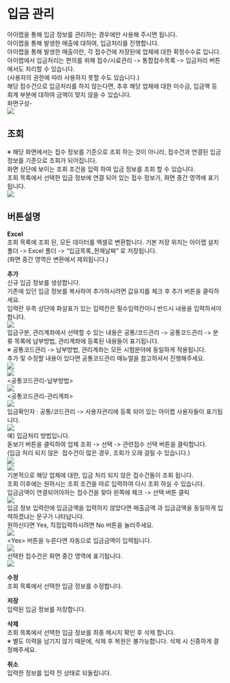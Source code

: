 # 입금 관리

아이랩을 통해 입금 정보를 관리하는 경우에만 사용해 주시면 됩니다.  
아이랩을 통해 발생한 매출에 대하여, 입금처리를 진행합니다.  
아이랩을 통해 발생한 매출이란, 각 접수건에 저장된에 업체에 대한 확정수수료 입니다.  
아이랩에서 입금처리는 편의를 위해 접수/시료관리 -&gt; 통합접수목록 -&gt; 입금처리 버튼에서도 처리할 수 있습니다.  
\(사용자의 권한에 따라 사용하지 못할 수도 있습니다.\)  
해당 접수건으로 입금처리를 하지 않는다면, 추후 해당 업체에 대한 미수금, 입금액 등 회계 부분에 대하여 금액이 맞지 않을 수 있습니다.  
화면구성-  
![](/assets/006재무영업관리/000화면구성.png)

## 조회

※ 해당 화면에서는 접수 정보를 기준으로 조회 하는 것이 아니라, 접수건과 연결된 입금정보를 기준으로 조회가 되어집니다.  
화면 상단에 보이는 조회 조건을 입력 하여 입금 정보를 조회 할 수 있습니다.  
조회 목록에서 선택한 입금 정보에 연결 되어 있는 접수 정보가, 화면 중간 영역에 표기됩니다.  
![](/assets/006재무영업관리/001조회.png)  

## 버튼설명

**Excel**  
조회 목록에 조회 된, 모든 데이터를 엑셀로 변환합니다. 기본 저장 위치는 아이랩 설치 폴더 -&gt; Excel 폴더 -&gt; “입금목록\_현재날짜” 로 저장됩니다.  
\(화면 중간 영역은 변환에서 제외됩니다.\)

**추가**  
신규 입금 정보를 생성합니다.  
기존에 있던 입금 정보를 복사하여 추가하시려면 값유지를 체크 후 추가 버튼을 클릭하세요.  
입력란 우측 상단에 화살표가 있는 입력칸은 필수입력칸이니 반드시 내용을 입력하셔야합니다.  
![](/assets/006재무영업관리/003필수입력.png)  
입금구분, 관리계좌에서 선택할 수 있는 내용은 공통/코드관리 -&gt; 공통코드관리 -&gt; 분류 목록에
납부방법, 관리계좌에 등록된 내용들이 표기됩니다.  
※ 공통코드관리 -&gt; 납부방법, 관리계좌는 모든 시험분야에 동일하게 적용됩니다.  
추가 및 수정할 내용이 있다면 공통코드관리 매뉴얼을 참고하셔서 진행해주세요.  
![](/assets/006재무영업관리/004입금구분.png)  
![](/assets/006재무영업관리/005관리계좌.png)  
&lt;공통코드관리-납부방법&gt;  
![](/assets/006재무영업관리/006공통코드관리_입금구분.png)  
&lt;공통코드관리-관리계좌&gt;  
![](/assets/006재무영업관리/007공통코드관리_관리계좌.png)  
입금확인자 : 공통/코드관리 -&gt; 사용자관리에 등록 되어 있는 아이랩 사용자들이 표기됩니다.  
![](/assets/006재무영업관리/008입금확인자.png)  
예\) 입금처리 방법입니다.  
돋보기 버튼을 클릭하여 업체 조회 -&gt; 선택 -&gt; 관련접수 선택 버튼을 클릭합니다.  
\(입금 처리 되지 않은  접수건이 많은 경우, 조회가 오래 걸릴 수 있습니다.\)  
![](/assets/006재무영업관리/009업체선택.png)  
![](/assets/006재무영업관리/010업체선택후.png)  
기본적으로 해당 업체에 대한, 입금 처리 되지 않은 접수건들이 조회 됩니다.  
조회 이후에는 원하시는 조회 조건을 따로 입력하여 다시 조회 하실 수 있습니다.  
입금금액이 연결되어야하는 접수건을 찾아 왼쪽에 체크 -&gt; 선택 버튼 클릭  
![](/assets/006재무영업관리/011접수건선택.png)  
입금 정보 입력란에 입금금액을 입력하지 않았다면 매출금액 과 입금금액을 동일하게 입력하겠냐는 문구가 나타납니다.  
원하신다면 Yes, 직접입력하시려면 No 버튼을 눌러주세요.  
![](/assets/006재무영업관리/012입금금액메시지.png)  
&lt;Yes&gt; 버튼을 누른다면 자동으로 입금금액이 입력됩니다.  
![](/assets/006재무영업관리/013접수번호선택후.png)  
선택한 접수건은 화면 중간 영역에 표기됩니다.  
![](/assets/006재무영업관리/014화면중간영역.png)

**수정**  
조회 목록에서 선택한 입금 정보를 수정합니다.

**저장**  
입력된 입금 정보를 저장합니다.

**삭제**  
조회 목록에서 선택한 입금 정보를 최종 메시지 확인 후 삭제 합니다.  
※ 별도 이력을 남기지 않기 때문에, 삭제 후 복원은 불가능합니다. 삭제 시 신중하게 결정해주세요.

**취소**  
입력한 정보를 입력 전 상태로 되돌립니다.